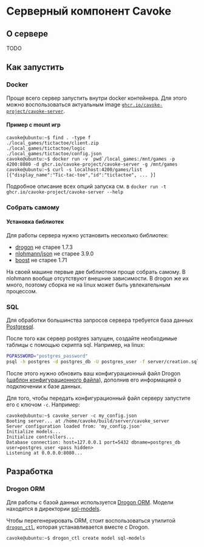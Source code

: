 # Серверный компонент Cavoke

## О сервере

TODO

## Как запустить

### Docker

Проще всего сервер запустить внутри docker контейнера. Для этого можно воспользоваться актуальным
image [`ghcr.io/cavoke-project/cavoke-server`](ghcr.io/cavoke-project/cavoke-server).

#### Пример с mount игр

```console
cavoke@ubuntu:~$ find . -type f
./local_games/tictactoe/client.zip
./local_games/tictactoe/logic
./local_games/tictactoe/config.json
cavoke@ubuntu:~$ docker run -v `pwd`/local_games:/mnt/games -p 4200:8080 -d ghcr.io/cavoke-project/cavoke-server -g /mnt/games
cavoke@ubuntu:~$ curl -s localhost:4200/games/list
[{"display_name":"Tic-tac-toe","id":"tictactoe", ... }]
```

<!-- TODO: execution permissions required. Example above will only list games, etc.-->

Подробное описание всех опций запуска см. в `docker run -t ghcr.io/cavoke-project/cavoke-server --help`

### Собрать самому

#### Установка библиотек

Для работы сервера нужно установить несколько библиотек:

- [drogon](https://github.com/drogonframework/drogon) не старее 1.7.3
- [nlohmann/json](https://github.com/nlohmann/json) не старее 3.9.0
- [boost](https://www.boost.org/) не старее 1.71

На своей машине первые две библиотеки проще собрать самому. В nlohmann вообще отсутствуют внешние зависимости. В drogon
же их много, поэтому сборка не на linux может быть увлекательным процессом.

### SQL
Для обработки большинства запросов сервера требуется база данных [Postgresql](https://www.postgresql.org/).

После того как сервер postgres запущен, создайте необходимые таблицы с помощью скрипта sql. Например, на linux:
```bash
PGPASSWORD="postgres_password"
psql -h postgres -d postgres_db -U postgres_user -f server/creation.sql
```

После этого нужно обновить ваш конфигурационный файл Drogon ([шаблон конфигурационного файла](./example_config.json)), дополнив его информацией о подключении к базе данных.

Для того, чтобы передать конфигурационный файл серверу запустите его с ключом `-c`. Например:
```console
cavoke@ubuntu:~$ cavoke_server -c my_config.json
Booting server... at /home/cavoke/build/server/cavoke_server
Server configuration loaded from: 'my_config.json'
Initialize models...
Initialize controllers...
Database connection: host=127.0.0.1 port=5432 dbname=postgres_db user=postgres_user <pass hidden>
Listening at 0.0.0.0:8080... 
```

## Разработка
### Drogon ORM
Для работы с базой данных используется [Drogon ORM](https://github.com/drogonframework/drogon/wiki/ENG-08-3-DataBase-ORM). Модели находятся в директории [sql-models](./sql-models).

Чтобы перегенерировать ORM, стоит воспользоваться утилитой [`drogon_ctl`](https://github.com/drogonframework/drogon/wiki/ENG-11-drogon_ctl-Command), которая устанавливается вместе с Drogon.
```console
cavoke@ubuntu:~$ drogon_ctl create model sql-models
```